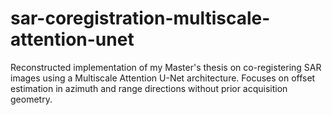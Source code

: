 # sar-coregistration-multiscale-attention-unet
Reconstructed implementation of my Master's thesis on co-registering SAR images using a Multiscale Attention U-Net architecture. Focuses on offset estimation in azimuth and range directions without prior acquisition geometry.
